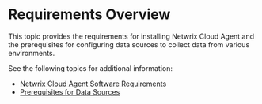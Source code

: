 # Requirements Overview

This topic provides the requirements for installing Netwrix Cloud Agent and the prerequisites for configuring data sources to collect data from various environments.

See the following topics for additional information:

- [Netwrix Cloud Agent Software Requirements](/docs/1secure/1secure/requirements/cloudagentrequirements.md)
- [Prerequisites for Data Sources](/docs/1secure/1secure/requirements/prerequisitesfordatasources.md)
